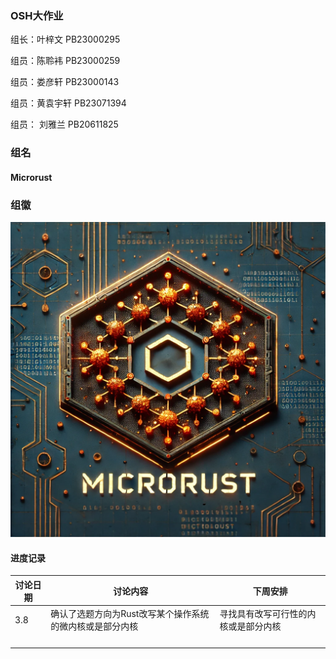 

### OSH大作业

组长：叶梓文 PB23000295

组员：陈聆袆 PB23000259

组员：娄彦轩 PB23000143

组员：黄袁宇轩 PB23071394

组员： 刘雅兰 PB20611825

### 组名

#### Microrust

### 组徽

<img src="src/组徽.png" alt="Alt pic" style="zoom:67%;" />

#### 进度记录

| 讨论日期 | 讨论内容                                                 | 下周安排                             |
| -------- | -------------------------------------------------------- | ------------------------------------ |
| 3.8      | 确认了选题方向为Rust改写某个操作系统的微内核或是部分内核 | 寻找具有改写可行性的内核或是部分内核 |
|          |                                                          |                                      |
|          |                                                          |                                      |
|          |                                                          |                                      |
|          |                                                          |                                      |

